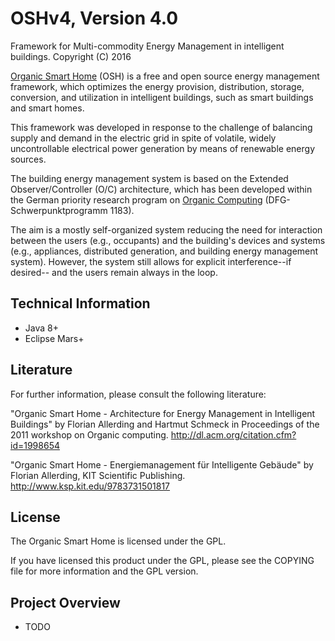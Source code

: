 # OSHv4, Version 4.0

Framework for Multi-commodity Energy Management in intelligent buildings.
Copyright (C) 2016

[Organic Smart Home](http://www.organicsmarthome.com) (OSH) is a free and open source energy management framework, which optimizes the energy provision, distribution, storage, conversion, and utilization in intelligent buildings, such as smart buildings and smart homes.

This framework was developed in response to the challenge of balancing supply and demand in the electric grid in spite of volatile, widely uncontrollable electrical power generation by means of renewable energy sources.

The building energy management system is based on the Extended Observer/Controller (O/C) architecture, which has been developed within the German priority research program on [Organic Computing](http://www.organic-computing.de) (DFG-Schwerpunktprogramm 1183).

The aim is a mostly self-organized system reducing the need for interaction between the users (e.g., occupants) and the building's devices and systems (e.g., appliances, distributed generation, and building energy management system). However, the system still allows for explicit interference--if desired-- and the users remain always in the loop.


## Technical Information

* Java 8+
* Eclipse Mars+


## Literature

For further information, please consult the following literature:

"Organic Smart Home - Architecture for Energy Management in Intelligent Buildings"
by Florian Allerding and Hartmut Schmeck in Proceedings of the 2011 workshop
on Organic computing. 
http://dl.acm.org/citation.cfm?id=1998654

"Organic Smart Home - Energiemanagement für Intelligente Gebäude"
by Florian Allerding, KIT Scientific Publishing. 
http://www.ksp.kit.edu/9783731501817


## License

The Organic Smart Home is licensed under the GPL. 

If you have licensed this product under the GPL, please see the COPYING file for more information and the GPL version. 

## Project Overview

* TODO
